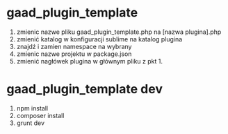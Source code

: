 # gaad_plugin_template

1. zmienic nazwe pliku gaad_plugin_template.php na [nazwa plugina].php
2. zmienić katalog w konfiguracji sublime na katalog plugina
3. znajdź i zamien namespace na wybrany 
4. zmienic nazwe projektu w package.json
5. zmienić nagłówek plugina w głównym pliku z pkt 1.


# gaad_plugin_template dev

1. npm install
2. composer install
3. grunt dev
